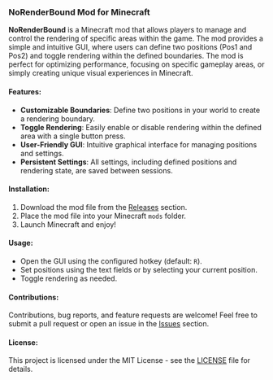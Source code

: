 ### NoRenderBound Mod for Minecraft

**NoRenderBound** is a Minecraft mod that allows players to manage and control the rendering of specific areas within the game. The mod provides a simple and intuitive GUI, where users can define two positions (Pos1 and Pos2) and toggle rendering within the defined boundaries. The mod is perfect for optimizing performance, focusing on specific gameplay areas, or simply creating unique visual experiences in Minecraft.

#### Features:
- **Customizable Boundaries**: Define two positions in your world to create a rendering boundary.
- **Toggle Rendering**: Easily enable or disable rendering within the defined area with a single button press.
- **User-Friendly GUI**: Intuitive graphical interface for managing positions and settings.
- **Persistent Settings**: All settings, including defined positions and rendering state, are saved between sessions.

#### Installation:
1. Download the mod file from the [Releases](#) section.
2. Place the mod file into your Minecraft `mods` folder.
3. Launch Minecraft and enjoy!

#### Usage:
- Open the GUI using the configured hotkey (default: `R`).
- Set positions using the text fields or by selecting your current position.
- Toggle rendering as needed.

#### Contributions:
Contributions, bug reports, and feature requests are welcome! Feel free to submit a pull request or open an issue in the [Issues](#) section.

#### License:
This project is licensed under the MIT License - see the [LICENSE](#) file for details.
